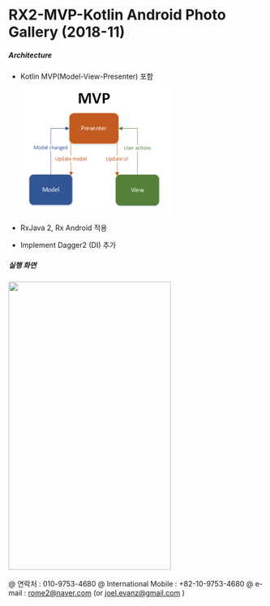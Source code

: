 
# RX2-MVP-Kotlin Android Photo Gallery (2018-11)


##### Architecture

- Kotlin MVP(Model-View-Presenter) 포함  
  <img src="_files/mini_MVP_diagram.png" />
- RxJava 2, Rx Android 적용  
  
- Implement Dagger2 (DI) 추가 

##### 실행 화면  
  
  <img src="_files/Rx2_MVP_anim.gif" width="320" height="569" />
  
  @ 연락처 : 010-9753-4680 
  @ International Mobile : +82-10-9753-4680 
  @ e-mail : rome2@naver.com (or joel.evanz@gmail.com )



